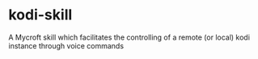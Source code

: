 # kodi-skill
A Mycroft skill which facilitates the controlling of a remote (or local) kodi instance through voice commands

